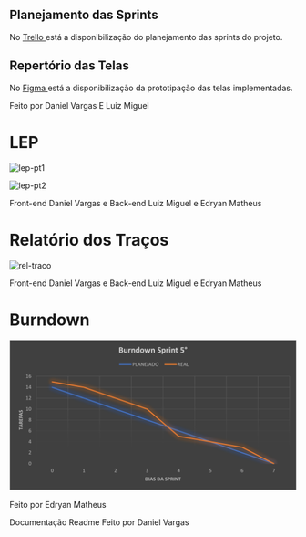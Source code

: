 ## Planejamento das Sprints
No <a href='https://trello.com/b/n0Ky9r1p/api-4sem'> Trello </a>
está a disponibilização do planejamento das sprints do projeto.

## Repertório das Telas
No <a href='https://www.figma.com/file/KNN1fCOdvzGhXHruUsJOYl/HandBookPlane?node-id=0%3A1'> Figma </a>
está a disponibilização da prototipação das telas implementadas.

Feito por Daniel Vargas E Luiz Miguel

# LEP

![lep-pt1](https://media4.giphy.com/media/xq4wNj6ADwktwOjujX/giphy.gif)

![lep-pt2](https://media2.giphy.com/media/zF2x8716pRGVDa4CFS/giphy.gif?cid=790b7611d55ec7c6f9eded01ae109a8fc0874eb35ef68138&rid=giphy.gif&ct=g)

Front-end Daniel Vargas e Back-end Luiz Miguel e Edryan Matheus

# Relatório dos Traços

![rel-traco](https://media2.giphy.com/media/W74kLAGBPJSmrYPpUT/giphy.gif?cid=790b76111aee2a54b446e0a6283135a4eee79e7cf6c0f5f5&rid=giphy.gif&ct=g)

Front-end Daniel Vargas e Back-end Luiz Miguel e Edryan Matheus

# Burndown
![burndown-sprint5](https://github.com/Salitop/HandbookPlane_4ADS-A/blob/master/Doc/Burndown/burndown5.png)

Feito por Edryan Matheus

Documentação Readme Feito por Daniel Vargas
